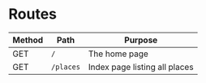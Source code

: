 # Routes

| Method  | Path | Purpose |
| ------------- | ------------- | -------                       |
| GET           | `/`           | The home page                 |
| GET           | `/places`     | Index page listing all places |
